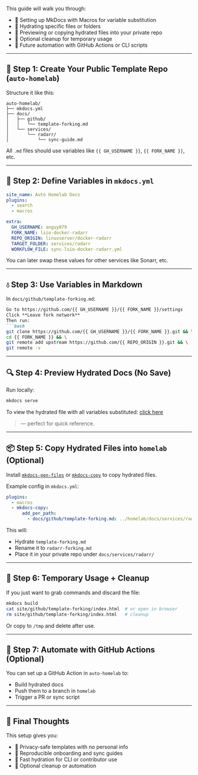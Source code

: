 This guide will walk you through:

- 🔧 Setting up MkDocs with Macros for variable substitution  
- 📁 Hydrating specific files or folders  
- 🚀 Previewing or copying hydrated files into your private repo  
- 🧼 Optional cleanup for temporary usage  
- 🧬 Future automation with GitHub Actions or CLI scripts  

---

## 🧩 Step 1: Create Your Public Template Repo (`auto-homelab`)

Structure it like this:

```
auto-homelab/
├── mkdocs.yml
├── docs/
│   ├── github/
│   │   └── template-forking.md
│   └── services/
│       └── radarr/
│           └── sync-guide.md
```

All `.md` files should use variables like `{{ GH_USERNAME }}`, `{{ FORK_NAME }}`, etc.

---

## 🧠 Step 2: Define Variables in `mkdocs.yml`

```yaml
site_name: Auto Homelab Docs
plugins:
  - search
  - macros

extra:
  GH_USERNAME: anguy079
  FORK_NAME: lsio-docker-radarr
  REPO_ORIGIN: linuxserver/docker-radarr
  TARGET_FOLDER: services/radarr
  WORKFLOW_FILE: sync-lsio-docker-radarr.yml
```

You can later swap these values for other services like Sonarr, etc.

---

## 💧 Step 3: Use Variables in Markdown

In `docs/github/template-forking.md`:

```markdown
Go to https://github.com/{{ GH_USERNAME }}/{{ FORK_NAME }}/settings  
Click **Leave fork network**  
Then run:
```bash
git clone https://github.com/{{ GH_USERNAME }}/{{ FORK_NAME }}.git && \
cd {{ FORK_NAME }} && \
git remote add upstream https://github.com/{{ REPO_ORIGIN }}.git && \
git remote -v
```

---

## 🔍 Step 4: Preview Hydrated Docs (No Save)

Run locally:

```bash
mkdocs serve
```

To view the hydrated file with all variables substituted: [click here](http://localhost:8000/github/template-forking/)
> — perfect for quick reference.

---

## 📦 Step 5: Copy Hydrated Files into `homelab` (Optional)

Install [`mkdocs-gen-files`](https://github.com/timvink/mkdocs-gen-files) or [`mkdocs-copy`](https://github.com/chikamichi/mkdocs-copy) to copy hydrated files.

Example config in `mkdocs.yml`:

```yaml
plugins:
  - macros
  - mkdocs-copy:
      add_per_path:
        - docs/github/template-forking.md: ../homelab/docs/services/radarr/radarr-forking.md
```

This will:
- Hydrate `template-forking.md`
- Rename it to `radarr-forking.md`
- Place it in your private repo under `docs/services/radarr/`

---

## 🧼 Step 6: Temporary Usage + Cleanup

If you just want to grab commands and discard the file:

```bash
mkdocs build
cat site/github/template-forking/index.html  # or open in browser
rm site/github/template-forking/index.html   # cleanup
```

Or copy to `/tmp` and delete after use.

---

## 🧬 Step 7: Automate with GitHub Actions (Optional)

You can set up a GitHub Action in `auto-homelab` to:

- Build hydrated docs
- Push them to a branch in `homelab`
- Trigger a PR or sync script

---

## 🧠 Final Thoughts

This setup gives you:

- 🔐 Privacy-safe templates with no personal info
- 🧬 Reproducible onboarding and sync guides
- 🚀 Fast hydration for CLI or contributor use
- 🧼 Optional cleanup or automation
